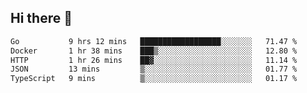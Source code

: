 ## Hi there 👋

<!--START_SECTION:waka-->

```txt
Go           9 hrs 12 mins   ██████████████████░░░░░░░   71.47 %
Docker       1 hr 38 mins    ███▒░░░░░░░░░░░░░░░░░░░░░   12.80 %
HTTP         1 hr 26 mins    ██▓░░░░░░░░░░░░░░░░░░░░░░   11.14 %
JSON         13 mins         ▒░░░░░░░░░░░░░░░░░░░░░░░░   01.77 %
TypeScript   9 mins          ▒░░░░░░░░░░░░░░░░░░░░░░░░   01.17 %
```

<!--END_SECTION:waka-->
